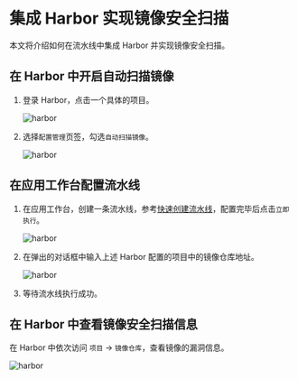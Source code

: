 # 集成 Harbor 实现镜像安全扫描

本文将介绍如何在流水线中集成 Harbor 并实现镜像安全扫描。

## 在 Harbor 中开启自动扫描镜像

1. 登录 Harbor，点击一个具体的项目。

    ![harbor](https://docs.daocloud.io/daocloud-docs-images/docs/amamba/images/harbor01.png)

2. 选择`配置管理`页签，勾选`自动扫描镜像`。

    ![harbor](https://docs.daocloud.io/daocloud-docs-images/docs/amamba/images/harbor02.png)

## 在应用工作台配置流水线

1. 在应用工作台，创建一条流水线，参考[快速创建流水线](deploy-pipeline.md)，配置完毕后点击`立即执行`。

    ![harbor](https://docs.daocloud.io/daocloud-docs-images/docs/amamba/images/harbor03.png)

1. 在弹出的对话框中输入上述 Harbor 配置的项目中的镜像仓库地址。

    ![harbor](https://docs.daocloud.io/daocloud-docs-images/docs/amamba/images/harbor04.png)

1. 等待流水线执行成功。

## 在 Harbor 中查看镜像安全扫描信息

在 Harbor 中依次访问 `项目` → `镜像仓库`，查看镜像的漏洞信息。

![harbor](https://docs.daocloud.io/daocloud-docs-images/docs/amamba/images/harbor05.png)
